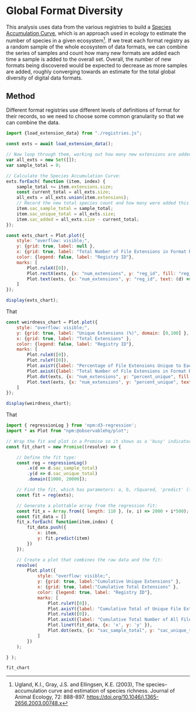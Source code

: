 # Global Format Diversity

This analysis uses data from the various registries to build a [Species Accumulation Curve](https://en.wikipedia.org/wiki/Species_discovery_curve), which is an approach used in ecology to estimate the number of species in a given ecosystem[^1]. If we treat each format registry as a random sample of the whole ecosystem of data formats, we can combine the series of samples and count how many new formats are added each time a sample is added to the overall set. Overall, the number of new formats being discovered would be expected to decrease as more samples are added, roughly converging towards an estimate for the total global diversity of digital data formats.


## Method

Different format registries use different levels of definitions of format for their records, so we need to choose some common granularity so that we can combine the data.

```js
import {load_extension_data} from "./registries.js";

const exts = await load_extension_data();

// Now loop through them, working out how many new extensions are added at each stage:
var all_exts = new Set([]);
var sample_total = 0;

// Calculate the Species Accumulation Curve:
exts.forEach( function (item, index) {
    sample_total += item.extensions.size;
    const current_total = all_exts.size;
    all_exts = all_exts.union(item.extensions);
    // Record the new total species count and how many were added this round:
    item.sac_sample_total = sample_total;
    item.sac_unique_total = all_exts.size;
    item.sac_added = all_exts.size - current_total;
});

```

```js
const exts_chart = Plot.plot({
    style: "overflow: visible;",
    y: {grid: true, label: null },
    x: {grid: true, label: "Total Number of File Extensions in Format Registry Records" },
    color: {legend: false, label: "Registry ID"},
    marks: [
        Plot.ruleX([0]),
        Plot.rectX(exts, {x: "num_extensions", y: "reg_id", fill: "reg_id", sort: { y: "x" } }),
        Plot.text(exts, {x: "num_extensions", y: "reg_id", text: (d) => d.num_extensions, dx:2, textAnchor: "start"})
    ]
});

display(exts_chart);
```

That
```js
const weirdness_chart = Plot.plot({
    style: "overflow: visible;",
    y: {grid: true, label: "Unique Extensions (%)", domain: [0,100] },
    x: {grid: true, label: "Total Extensions" },
    color: {legend: false, label: "Registry ID"},
    marks: [
        Plot.ruleX([0]),
        Plot.ruleY([0]),
        Plot.axisY({label: "Percentage of File Extensions Unique to Each Format Registry"}),
        Plot.axisX({label: "Total Number of File Extensions in Format Registry Records"}),
        Plot.dot(exts, {x: "num_extensions", y: "percent_unique", fill: "reg_id", r:8, sort: { y: "x" }, tip: true }),
        Plot.text(exts, {x: "num_extensions", y: "percent_unique", text: (d) => d.reg_id, dx:10, textAnchor: "start"})
    ]
});

display(weirdness_chart);
```

That

```js
import { regressionLog } from 'npm:d3-regression';
import * as Plot from "npm:@observablehq/plot";

// Wrap the fit and plot in a Promise so it shows as a 'busy' indicator when viewed in the browser:
const fit_chart = new Promise((resolve) => {

    // Define the fit type:
    const reg = regressionLog()
        .x(d => d.sac_sample_total)
        .y(d => d.sac_unique_total)
        .domain([1000, 20000]);

    // Find the fit, which has parameters: a, b, rSquared, 'predict' (function to predict y from x)
    const fit = reg(exts);

    // Generate a plottable array from the regression fit:
    const fit_x = Array.from({ length: 110 }, (v, i) => 2000 + i*500);
    const fit_data = []
    fit_x.forEach( function(item,index) {
        fit_data.push({
            x: item,
            y: fit.predict(item)
        })
    });

    // Create a plot that combines the raw data and the fit:
    resolve(
        Plot.plot({
            style: "overflow: visible;",
            y: {grid: true, label:"Cumulative Unique Extensions" },
            x: {grid: true, label:"Cumulative Total Extensions" },
            color: {legend: true, label: "Registry ID"},
            marks: [
                Plot.ruleY([0]),
                Plot.axisY({label: "Cumulative Total of Unique File Extensions Across Registries"}),
                Plot.ruleX([0]),
                Plot.axisX({label: "Cumulative Total Number of All File Extensions in Format Registry Records"}),
                Plot.lineY(fit_data, {x: 'x', y: 'y' }),
                Plot.dot(exts, {x: "sac_sample_total", y: "sac_unique_total", stroke: "reg_id", fill: "reg_id", channels: {"Unique Extensions Added": "sac_added", "Total Number of Extensions": "num_extensions" }, tip: true })
            ]
        })
    );

} );
```

```js
fit_chart
```



[^1]: Ugland, K.I., Gray, J.S. and Ellingsen, K.E. (2003), The species–accumulation curve and estimation of species richness. Journal of Animal Ecology, 72: 888-897. <https://doi.org/10.1046/j.1365-2656.2003.00748.x>